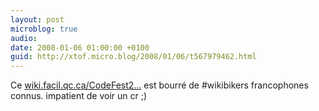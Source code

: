 ```yaml
---
layout: post
microblog: true
audio: 
date: 2008-01-06 01:00:00 +0100
guid: http://xtof.micro.blog/2008/01/06/t567979462.html
---
```

Ce [wiki.facil.qc.ca/CodeFest2...](http://wiki.facil.qc.ca/CodeFest2008) est bourré de #wikibikers francophones connus. impatient de voir un cr ;)
